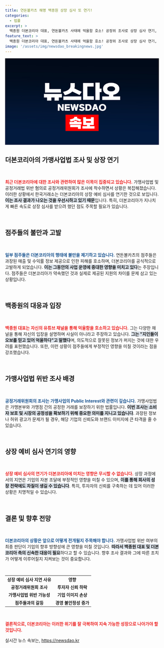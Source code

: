 ```yaml
---
title: 연돈볼카츠 해명 백종원 상장 심사 또 연기!
categories:
  - 법률
excerpt: >
  백종원 더본코리아 대표, 연돈볼카츠 사태에 억울함 호소! 공정위 조사로 상장 심사 연기, 점주들과 갈등 심화. 진실은 무엇일까? 클릭하면 전말이 공개됩니다!
feature_text: >
  백종원 더본코리아 대표, 연돈볼카츠 사태에 억울함 호소! 공정위 조사로 상장 심사 연기, 점주들과 갈등 심화. 진실은 무엇일까? 클릭하면 전말이 공개됩니다!
image: '/assets/img/newsdao_breakingnews.jpg'
---
```


<p><img src="/assets/img/newsdao_breakingnews.jpg" alt="pcversion 속보" /></p>

<h2 data-ke-size="size26">더본코리아의 가맹사업법 조사 및 상장 연기</h2>

<p data-ke-size="size16">&nbsp;</p>

<p><b><span style="color: #ee2323;">최근 더본코리아에 대한 조사와 관련하여 많은 이목이 집중되고 있습니다.</span></b> 가맹사업법 및 공정거래법 위반 혐의로 공정거래위원회가 조사에 착수하면서 상황은 복잡해졌습니다. 이러한 상황에서 한국거래소는 더본코리아의 상장 예비 심사를 연기한 것으로 보입니다. <b><span style="background-color: #21538527;">이는 조사 결과가 나오는 것을 우선시하고 있기 때문</span></b>입니다. 특히, 더본코리아가 지나치게 빠른 속도로 상장 심사를 받으려 했던 점도 주목할 필요가 있습니다. </p>

<p data-ke-size="size16">&nbsp;</p>

<h2 data-ke-size="size26">점주들의 불만과 고발</h2>

<p data-ke-size="size16">&nbsp;</p>

<p><b><span style="color: #1a5490;">일부 점주들은 더본코리아의 행태에 불만을 제기하고 있습니다.</span></b> 연돈볼카츠의 점주들은 과장된 매출 및 수익률 정보 제공으로 인한 피해를 호소하며, 더본코리아를 공식적으로 고발하게 되었습니다. <b><span style="background-color: #21538527;">이는 그동안의 사업 운영에 중대한 영향을 미치고 있다</span></b>는 주장입니다. 점주들은 더본코리아가 약속했던 것과 실제로 제공된 지원의 차이를 문제 삼고 있는 상황입니다.</p>

<p data-ke-size="size16">&nbsp;</p>

<h2 data-ke-size="size26">백종원의 대응과 입장</h2>

<p data-ke-size="size16">&nbsp;</p>

<p><b><span style="color: #ee2323;">백종원 대표는 자신의 유튜브 채널을 통해 억울함을 호소하고 있습니다.</span></b> 그는 다양한 채널을 통해 자신의 입장을 설명하며 사실이 아니라고 주장하고 있습니다. <b><span style="background-color: #21538527;">그는 "지인들이 오보를 믿고 있어 억울하다"고 말했다</span></b>며, 의도적으로 잘못된 정보가 퍼지는 것에 대한 우려를 표현했습니다. 또한, 이런 상황이 점주들에게 부정적인 영향을 미칠 것이라는 점을 강조했습니다.</p>

<p data-ke-size="size16">&nbsp;</p>

<h2 data-ke-size="size26">가맹사업법 위반 조사 배경</h2>

<p data-ke-size="size16">&nbsp;</p>

<p><b><span style="color: #1a5490;">공정거래위원회의 조사는 가맹사업의 Public Interest와 관련이 깊습니다.</span></b> 가맹사업법은 가맹본부와 가맹점 간의 공정한 거래를 보장하기 위한 법률입니다. <b><span style="background-color: #21538527;">이번 조사는 소비자 보호 및 시장의 공정성을 확보하기 위해 중요한 의미를 지니고 있습니다</span></b>. 과장된 정보나 허위 광고가 문제가 될 경우, 해당 기업의 신뢰도와 브랜드 이미지에 큰 타격을 줄 수 있습니다.</p>

<p data-ke-size="size16">&nbsp;</p>

<h2 data-ke-size="size26">상장 예비 심사 연기의 영향</h2>

<p data-ke-size="size16">&nbsp;</p>

<p><b><span style="color: #ee2323;">상장 예비 심사의 연기가 더본코리아에 미치는 영향은 무시할 수 없습니다.</span></b> 상장 과정에서의 지연은 기업의 자본 조달에 부정적인 영향을 미칠 수 있으며, <b><span style="background-color: #21538527;">이를 통해 회사의 성장 전략에도 차질이 생길 수 있습니다</span></b>. 특히, 투자자의 신뢰를 구축하는 데 있어 이러한 상황은 치명적일 수 있습니다.</p>

<p data-ke-size="size16">&nbsp;</p>

<h2 data-ke-size="size26">결론 및 향후 전망</h2>

<p data-ke-size="size16">&nbsp;</p>

<p><b><span style="color: #1a5490;">더본코리아의 상황은 앞으로 어떻게 전개될지 주목해야 합니다.</span></b> 가맹사업법 위반 여부의 최종 판단이 기업의 향후 방향성에 큰 영향을 미칠 것입니다. <b><span style="background-color: #21538527;">따라서 백종원 대표 및 더본코리아 측의 신속한 대응이 필요</span></b>하다고 할 수 있습니다. 향후 조사 결과와 그에 따른 조치가 어떻게 이루어질지 지켜보는 것이 중요합니다.</p>

<p data-ke-size="size16">&nbsp;</p>

<table style="width: 100%; border-collapse: collapse;">
<tr>
<td style="text-align: center; height: 17px;"><b>상장 예비 심사 지연 사유</b></td>
<td style="text-align: center; height: 17px;"><b>영향</b></td>
</tr>
<tr>
<td style="text-align: center; height: 17px;"><b>공정거래위원회 조사</b></td>
<td style="text-align: center; height: 17px;"><b>투자자 신뢰 하락</b></td>
</tr>
<tr>
<td style="text-align: center; height: 17px;"><b>가맹사업법 위반 가능성</b></td>
<td style="text-align: center; height: 17px;"><b>기업 이미지 손상</b></td>
</tr>
<tr>
<td style="text-align: center; height: 17px;"><b>점주들과의 갈등</b></td>
<td style="text-align: center; height: 17px;"><b>경영 불안정성 증가</b></td>
</tr>
</table>

<p data-ke-size="size16">&nbsp;</p>

<p><b><span style="color: #ee2323;">결론적으로, 더본코리아는 이러한 위기를 잘 극복하여 지속 가능한 성장으로 나아가야 할 것입니다.</span></b></p>
실시간 뉴스 속보는, <a href="https://newsdao.kr" rel="dofollow">https://newsdao.kr</a>


